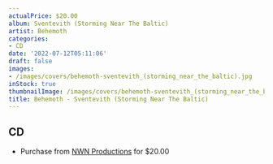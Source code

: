 ```yaml
---
actualPrice: $20.00
album: Sventevith (Storming Near The Baltic)
artist: Behemoth
categories:
- CD
date: '2022-07-12T05:11:06'
draft: false
images:
- /images/covers/behemoth-sventevith_(storming_near_the_baltic).jpg
inStock: true
thumbnailImage: /images/covers/behemoth-sventevith_(storming_near_the_baltic)-thumb.jpg
title: Behemoth - Sventevith (Storming Near The Baltic)
---
```


## CD
* Purchase from [NWN Productions](http://shop.nwnprod.com/index.php?route=product/product&path=93&product_id=25287&sort=pd.name&order=ASC) for $20.00
